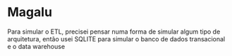 # Magalu


Para simular o ETL, precisei pensar numa forma de simular algum tipo de arquitetura, então usei SQLITE para simular o banco de dados transacional e o data warehouse
